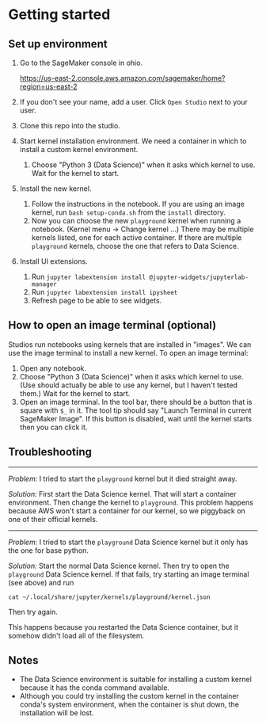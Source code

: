 # Getting started

## Set up environment

1. Go to the SageMaker console in ohio. 

   https://us-east-2.console.aws.amazon.com/sagemaker/home?region=us-east-2

1. If you don't see your name, add a user. Click `Open Studio` next to your user.

1. Clone this repo into the studio.

1. Start kernel installation environment. We need a container in which to install a custom kernel environment.
   1. Choose "Python 3 (Data Science)" when it asks which kernel to use.
      Wait for the kernel to start.

1. Install the new kernel.
   1. Follow the instructions in the notebook. If you are using an image kernel, run `bash setup-conda.sh` from the `install` directory.
   1. Now you can choose the new `playground` kernel when running a notebook. 
      (Kernel menu -> Change kernel ...) There may be multiple kernels listed, one
      for each active container. If there are multiple `playground` kernels, choose the one that refers to Data Science.

1. Install UI extensions.
   1. Run `jupyter labextension install @jupyter-widgets/jupyterlab-manager`
   1. Run `jupyter labextension install ipysheet`
   1. Refresh page to be able to see widgets.


## How to open an image terminal (optional)

Studios run notebooks using kernels that are
installed in "images". We can use the image terminal to install a new kernel.
To open an image terminal:

1. Open any notebook.
1. Choose "Python 3 (Data Science)" when it asks which kernel to use.
   (Use should actually be able to use any kernel, but I haven't tested them.)
   Wait for the kernel to start.
1. Open an image terminal. In the tool bar, there should be a button that is
   square with `$_` in it. The tool tip should say "Launch Terminal in current
   SageMaker Image". If this button is disabled, wait until the kernel starts
   then you can click it.


## Troubleshooting

---
*Problem:*
I tried to start the `playground` kernel but it died straight away.  

*Solution:*
First start the Data Science kernel. That will start a container environment.
Then change the kernel to `playground`. This problem happens because AWS won't start a container for our kernel, so we
piggyback on one of their official kernels.


---
*Problem:*
I tried to start the `playground` Data Science kernel but it only has the
one for base python.

*Solution:*
Start the normal Data Science kernel. Then try to open the `playground` Data Science kernel.
If that fails, try starting an image terminal (see above) and run
~~~
cat ~/.local/share/jupyter/kernels/playground/kernel.json
~~~
Then try again.

This happens because you restarted the Data Science container, but it somehow didn't
load all of the filesystem.



## Notes

- The Data Science environment is suitable for installing a custom kernel because it has the conda command available.
- Although you could try installing the custom kernel in the container conda's system environment, when the container is shut down, 
  the installation will be lost.
